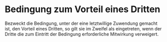 # Bedingung zum Vorteil eines Dritten

Bezweckt die Bedingung, unter der eine letztwillige Zuwendung gemacht ist, den Vorteil eines Dritten, so gilt sie im Zweifel als eingetreten, wenn der Dritte die zum Eintritt der Bedingung erforderliche Mitwirkung verweigert. 

